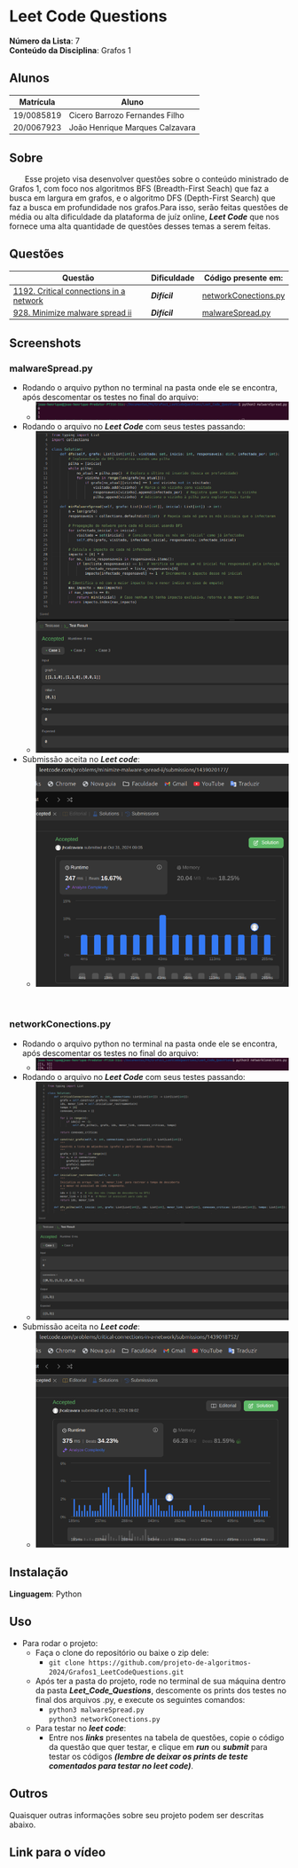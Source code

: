 <!-- **!! Atenção: Renomeie o seu repositório para (Tema)_(NomeDoProjeto). !!** 

Temas:
 - Grafos1
 - Grafos2
 - PD
 - D&C
 - Greed
 - Final 
 
 **!! *Não coloque os nomes dos alunos no título do repositório*. Exemplo de título correto: Grafos2_Labirinto-do-Minotauro !!**
 
 (Apague essa seção) -->

# Leet Code Questions

**Número da Lista**: 7<br>
**Conteúdo da Disciplina**: Grafos 1<br>

## Alunos
|Matrícula | Aluno |
| -- | -- |
| 19/0085819  |  Cicero Barrozo Fernandes Filho |
| 20/0067923  |  João Henrique Marques Calzavara |

## Sobre 
&emsp;&emsp;Esse projeto visa desenvolver questões sobre o conteúdo ministrado de Grafos 1, com foco nos algoritmos BFS (Breadth-First Seach) que faz a busca em largura em grafos, e o algoritmo DFS (Depth-First Search) que faz a busca em profundidade nos grafos.Para isso, serão feitas questões de média ou alta dificuldade da plataforma de juíz online, ***Leet Code*** que nos fornece uma alta quantidade de questões desses temas a serem feitas.

## Questões

|Questão | Dificuldade | Código presente em:|
| -- | -- | -- |
| [1192. Critical connections in a network](https://leetcode.com/problems/critical-connections-in-a-network/description/)  |  ***Difícil*** | [networkConections.py](Leet_Code_Questions/networkConections.py) |
|  [928. Minimize malware spread ii](https://leetcode.com/problems/minimize-malware-spread-ii/description/) |  ***Difícil*** | [malwareSpread.py](Leet_Code_Questions/malwareSpread.py)|

## Screenshots
<!-- Adicione 3 ou mais screenshots do projeto em funcionamento. -->
### malwareSpread.py
- Rodando o arquivo python no terminal na pasta onde ele se encontra, após descomentar os testes no final do arquivo:
    - ![imagem malware spread terminal](assets/malwareSpreadTerminal.png)
- Rodando o arquivo no ***Leet Code*** com seus testes passando:
    - ![imagem malware spread teste](assets/testeMalwareSpread.png)
- Submissão aceita no ***Leet code***:
    - ![imagem malware spread submissao](assets/submissaoMalwareSpread.png)
<br>


### networkConections.py
- Rodando o arquivo python no terminal na pasta onde ele se encontra, após descomentar os testes no final do arquivo:
    - ![imagem network conection terminal](assets/networkConectionTerminal.png)
- Rodando o arquivo no ***Leet Code*** com seus testes passando:
    - ![imagem network conection teste](assets/testeNetworkConection.png)
- Submissão aceita no ***Leet code***:
    - ![imagem network conection submissao](assets/submissaoNetworkConection.png)


## Instalação
**Linguagem**: Python<br>
<!-- **Framework**: (caso exista)<br>
Descreva os pré-requisitos para rodar o seu projeto e os comandos necessários. -->

## Uso 
<!-- Explique como usar seu projeto caso haja algum passo a passo após o comando de execução. -->
- Para rodar o projeto:
    - Faça o clone do repositório ou baixe o zip dele:
        - ```git clone https://github.com/projeto-de-algoritmos-2024/Grafos1_LeetCodeQuestions.git ```
    - Após ter a pasta do projeto, rode no terminal de sua máquina dentro da pasta ***Leet_Code_Questions***,  descomente os prints dos testes no final dos arquivos .py, e execute os seguintes comandos:
        - ```python3 malwareSpread.py ```<br>
          ```python3 networkConections.py ```
    - Para testar no ***leet code***:
        - Entre nos ***links*** presentes na tabela de questões, copie o código da questão que quer testar, e clique em ***run*** ou ***submit*** para testar os códigos ***(lembre de deixar os prints de teste comentados para testar no leet code)***.

## Outros 
Quaisquer outras informações sobre seu projeto podem ser descritas abaixo.

## Link para o vídeo 

<!-- Adicionar link para o vídeo -->